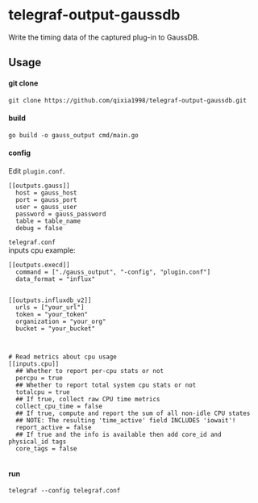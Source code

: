 # telegraf-output-gaussdb
Write the timing data of the captured plug-in to GaussDB.

## Usage

#### git clone
``` 
git clone https://github.com/qixia1998/telegraf-output-gaussdb.git
```

#### build
```
go build -o gauss_output cmd/main.go
```

#### config
Edit `plugin.conf`.
```
[[outputs.gauss]]
  host = gauss_host
  port = gauss_port
  user = gauss_user
  password = gauss_password
  table = table_name
  debug = false
```

`telegraf.conf`<br>
inputs cpu example:
```
[[outputs.execd]]
  command = ["./gauss_output", "-config", "plugin.conf"]
  data_format = "influx"


[[outputs.influxdb_v2]]
  urls = ["your_url"]
  token = "your_token"
  organization = "your_org"
  bucket = "your_bucket"



# Read metrics about cpu usage
[[inputs.cpu]]
  ## Whether to report per-cpu stats or not
  percpu = true
  ## Whether to report total system cpu stats or not
  totalcpu = true
  ## If true, collect raw CPU time metrics
  collect_cpu_time = false
  ## If true, compute and report the sum of all non-idle CPU states
  ## NOTE: The resulting 'time_active' field INCLUDES 'iowait'!
  report_active = false
  ## If true and the info is available then add core_id and physical_id tags
  core_tags = false
  
```

#### run
```
telegraf --config telegraf.conf
```




